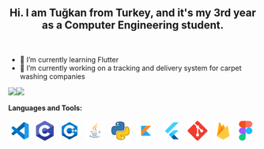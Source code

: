 <!-- Heading -->
<h2 align="center"> Hi. I am Tuğkan from Turkey, and it's my 3rd year as a Computer Engineering student.</h1></br>


<!-- Currently works -->

- 🌱 I’m currently learning Flutter</br>
- 🔭 I’m currently working on a tracking and delivery system for carpet washing companies</br>


<!-- General Informations -->

<img height="133px" src="https://github-readme-stats.vercel.app/api?username=tgknyhn&hide_title=true&hide_border=true&show_icons=true&include_all_commits=true&count_private=true&line_height=21&text_color=000&icon_color=000&bg_color=0,ea6161,ffc64d,fffc4d,52fa5a&theme=graywhite"/><img height="133px" src="https://github-readme-stats.vercel.app/api/top-langs/?username=tgknyhn&hide=html&hide_title=true&hide_border=true&layout=compact&langs_count=8&text_color=000&icon_color=fff&bg_color=0,52fa5a,4dfcff,c64dff&theme=graywhite" />


<!-- Tools & Technologies -->

**Languages and Tools:**

<p>
<img src="https://github.com/tgknyhn/tgknyhn/blob/main/images/vsc_icon.png" height="40" style="vertical-align:down; margin:4px" alt="Visual Studio Code">
<img src="https://github.com/tgknyhn/tgknyhn/blob/main/images/c_icon.png" height="40" style="vertical-align:down; margin:4px" alt="C">
<img src="https://github.com/tgknyhn/tgknyhn/blob/main/images/cpp_icon.png" height="40" style="vertical-align:down; margin:4px" alt="C++">
<img src="https://github.com/tgknyhn/tgknyhn/blob/main/images/java_icon.png" height="40" style="vertical-align:down; margin:4px" alt="Java">
<img src="https://github.com/tgknyhn/tgknyhn/blob/main/images/python_icon.png" height="40" style="vertical-align:down; margin:4px" alt="Python">
<img src="https://github.com/tgknyhn/tgknyhn/blob/main/images/kotlin_icon.png" height="40" style="vertical-align:down; margin:4px" alt="Kotlin">
<img src="https://github.com/tgknyhn/tgknyhn/blob/main/images/flutter_icon.png" height="40" style="vertical-align:down; margin:4px" alt="Flutter">
<img src="https://github.com/tgknyhn/tgknyhn/blob/main/images/git_icon.png" height="40" style="vertical-align:down; margin:4px" alt="Git">
<img src="https://github.com/tgknyhn/tgknyhn/blob/main/images/firebase_icon.png" height="40" style="vertical-align:down; margin:4px" alt="Firebase">
<img src="https://github.com/tgknyhn/tgknyhn/blob/main/images/figma_icon.png" height="40" style="vertical-align:down; margin:4px" alt="Figma">
</p>
